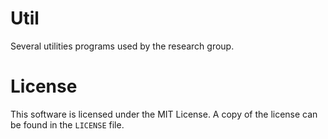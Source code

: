 # Util
Several utilities programs used by the research group.

# License
This software is licensed under the MIT License. A copy of the license can be found in the `LICENSE` file.
